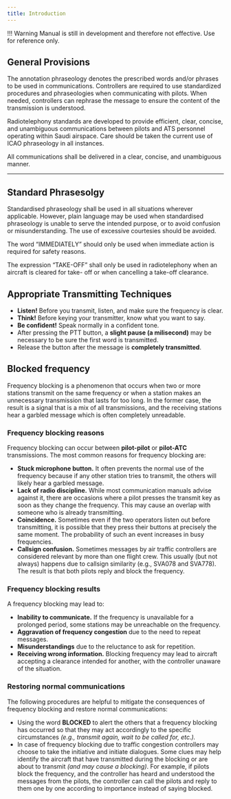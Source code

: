 ```yaml
---
title: Introduction
---
```


!!! Warning
    Manual is still in development and therefore not effective. Use for reference only.

## General Provisions
The annotation phraseology denotes the prescribed words and/or phrases to be used in
communications. Controllers are required to use standardized procedures and phraseologies
when communicating with pilots. When needed, controllers can rephrase the message to
ensure the content of the transmission is understood.

Radiotelephony standards are developed to provide efficient, clear, concise, and unambiguous
communications between pilots and ATS personnel operating within Saudi airspace. Care should be
taken the current use of ICAO phraseology in all instances.

All communications shall be delivered in a clear, concise, and unambiguous manner.

---

## Standard Phrasesolgy

Standardised phraseology shall be used in all situations wherever applicable. However, plain
language may be used when standardised phraseology is unable to serve the intended purpose, or
to avoid confusion or misunderstanding.
The use of excessive courtesies should be avoided.

The word “IMMEDIATELY” should only be used when immediate action is required for safety
reasons.

The expression “TAKE-OFF” shall only be used in radiotelephony when an aircraft is cleared for take-
off or when cancelling a take-off clearance.

## Appropriate Transmitting Techniques

- **Listen!** Before you transmit, listen, and make sure the frequency is clear.
- **Think!** Before keying your transmitter, know what you want to say.
- **Be confident!** Speak normally in a confident tone.
- After pressing the PTT button, a **slight pause (a milisecond)** may be necessary to
be sure the first word is transmitted.
- Release the button after the message is **completely transmitted**.

## Blocked frequency
Frequency blocking is a phenomenon that occurs when two or more stations transmit on the
same frequency or when a station makes an unnecessary transmission that lasts for too long.
In the former case, the result is a signal that is a mix of all transmissions, and the receiving
stations hear a garbled message which is often completely unreadable.

### Frequency blocking reasons
Frequency blocking can occur between **pilot-pilot** or **pilot-ATC** transmissions. The most common reasons for frequency blocking are:

- **Stuck microphone button.** It often prevents the normal use of the frequency because
if any other station tries to transmit, the others will likely hear a garbled message.
- **Lack of radio discipline.** While most communication manuals advise against it, there
are occasions where a pilot presses the transmit key as soon as they change the
frequency. This may cause an overlap with someone who is already transmitting.
- **Coincidence.** Sometimes even if the two operators listen out before transmitting, it is
possible that they press their buttons at precisely the same moment. The probability
of such an event increases in busy frequencies.
- **Callsign confusion.** Sometimes messages by air traffic controllers are considered
relevant by more than one flight crew. This usually (but not always) happens due to
callsign similarity (e.g., SVA078 and SVA778). The result is that both pilots reply and
block the frequency.

### Frequency blocking results
A frequency blocking may lead to:

- **Inability to communicate.** If the frequency is unavailable for a prolonged period, some
stations may be unreachable on the frequency.
- **Aggravation of frequency congestion** due to the need to repeat messages.
- **Misunderstandings** due to the reluctance to ask for repetition.
- **Receiving wrong information.** Blocking frequency may lead to aircraft accepting a
clearance intended for another, with the controller unaware of the situation.

### Restoring normal communications
The following procedures are helpful to mitigate the consequences of frequency blocking and restore normal communications:

- Using the word **BLOCKED** to alert the others that a frequency blocking has occurred so
that they may act accordingly to the specific circumstances *(e.g., transmit again, wait
to be called for, etc.).*
- In case of frequency blocking due to traffic congestion controllers may choose to take
the initiative and initiate dialogues. Some clues may help identify the aircraft that have
transmitted during the blocking or are about to transmit *(and may cause a blocking)*.
For example, if pilots block the frequency, and the controller has heard and
understood the messages from the pilots, the controller can call the pilots and reply to
them one by one according to importance instead of saying blocked.

